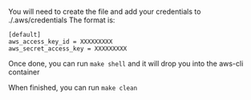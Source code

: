 You will need to create the file and add your credentials to ./.aws/credentials
The format is:
```
[default]
aws_access_key_id = XXXXXXXXX
aws_secret_access_key = XXXXXXXXX
```

Once done, you can run `make shell` and it will drop you into the aws-cli container

When finished, you can run `make clean`

